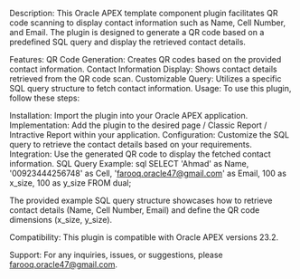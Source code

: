Description:
This Oracle APEX template component plugin facilitates QR code scanning to display contact information such as Name, Cell Number, and Email. The plugin is designed to generate a QR code based on a predefined SQL query and display the retrieved contact details.

Features:
QR Code Generation: Creates QR codes based on the provided contact information.
Contact Information Display: Shows contact details retrieved from the QR code scan.
Customizable Query: Utilizes a specific SQL query structure to fetch contact information.
Usage:
To use this plugin, follow these steps:

Installation: Import the plugin into your Oracle APEX application.
Implementation: Add the plugin to the desired page / Classic Report / Intractive Report within your application.
Configuration: Customize the SQL query to retrieve the contact details based on your requirements.
Integration: Use the generated QR code to display the fetched contact information.
SQL Query Example:
sql
SELECT 'Ahmad' as Name,
       '00923444256748' as Cell,
       'farooq.oracle47@gmail.com' as Email,
       100 as x_size,
       100 as y_size
FROM dual;

The provided example SQL query structure showcases how to retrieve contact details (Name, Cell Number, Email) and define the QR code dimensions (x_size, y_size).

Compatibility:
This plugin is compatible with Oracle APEX versions  23.2.

Support:
For any inquiries, issues, or suggestions, please farooq.oracle47@gmail.com.
